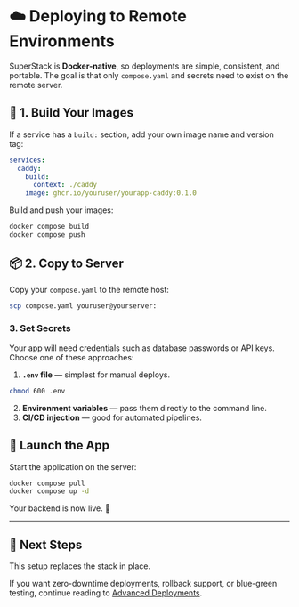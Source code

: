 # ☁️ Deploying to Remote Environments

SuperStack is **Docker-native**, so deployments are simple, consistent, and
portable. The goal is that only `compose.yaml` and secrets need to exist on the
remote server.

## 🧱 1. Build Your Images

If a service has a `build:` section, add your own image name and version tag:

```yaml title="compose.yaml" hl_lines="5"
services:
  caddy:
    build:
      context: ./caddy
    image: ghcr.io/youruser/yourapp-caddy:0.1.0
```

Build and push your images:

```sh
docker compose build
docker compose push
```

## 📦 2. Copy to Server

Copy your `compose.yaml` to the remote host:

```sh
scp compose.yaml youruser@yourserver:
```

### 3. Set Secrets

Your app will need credentials such as database passwords or API keys.
Choose one of these approaches:

1. **`.env` file** — simplest for manual deploys.

```sh
chmod 600 .env
```

2. **Environment variables** — pass them directly to the command line.
3. **CI/CD injection** — good for automated pipelines.

## 🚀 Launch the App

Start the application on the server:

```sh
docker compose pull
docker compose up -d
```

Your backend is now live. 🚀

---

## 🧭 Next Steps

This setup replaces the stack in place.

If you want zero-downtime deployments, rollback support, or blue-green testing,
continue reading to [Advanced Deployments](advanced.md).
